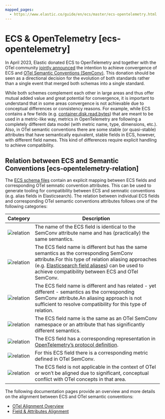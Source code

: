 ```yaml
---
mapped_pages:
  - https://www.elastic.co/guide/en/ecs/master/ecs-opentelemetry.html
---
```


# ECS & OpenTelemetry [ecs-opentelemetry]

In April 2023, Elastic donated ECS to OpenTelemetry and together with the OTel community [jointly announced](https://opentelemetry.io/blog/2023/ecs-otel-semconv-convergence/) the intention to achieve convergence of ECS and [OTel Semantic Conventions (SemConv)](https://opentelemetry.io/docs/specs/semconv/). This donation should be seen as a directional decision for the evolution of both standards rather than a single event that merged both schemas into a single standard.

While both schemes complement each other in large areas and thus offer mutual added value and great potential for convergence, it is important to understand that in some areas convergence is not achievable due to conceptual differences or consistency reasons. For example, while ECS contains a few fields (e.g. [container.disk.read.bytes](/reference/ecs-container.md#field-container-disk-read-bytes)) that are meant to be used in a metric-like way, metrics in OpenTelemetry are following a completely different data model (with metric name, type, dimensions, etc.). Also, in OTel semantic conventions there are some stable (or quasi-stable) attributes that have semantically equivalent, stable fields in ECS, however, with different field names. This kind of differences require explicit handling to achieve compatibility.


## Relation between ECS and Semantic Conventions [ecs-opentelemetry-relation]

The [ECS schema files](https://github.com/elastic/ecs/tree/main/schemas) contain an explicit mapping between ECS fields and corresponding OTel semnatic convention attributes. This can be used to generate tooling for compatibility between ECS and semnatic conventions (e.g. alias fields in Elasticsearch). The relation between individual ECS fields and corresponding OTel semantic conventions attributes follows one of the following categories:

| Category | Description |
| --- | --- |
| ![relation](https://img.shields.io/badge/match-93c93e?style=flat "match") | The name of the ECS field is identical to the SemConv attribute name and has (practically) the same semantics. |
| ![relation](https://img.shields.io/badge/equivalent-1ba9f5?style=flat "equivalent") | The ECS field name is different but has the same semantics as the corresponding SemConv attribute.For this type of relation aliasing approaches (e.g. [Elasticsearch field aliases](elasticsearch://reference/elasticsearch/mapping-reference/field-alias.md)) can be used to achieve compatibility between ECS and OTel SemConv. |
| ![relation](https://img.shields.io/badge/related-efc20d?style=flat "related") | The ECS field name is different and has related - yet different - semantics as the corresponding SemConv attribute.An aliasing approach is not sufficient to resolve compatibility for this type of relation. |
| ![relation](https://img.shields.io/badge/conflict-910000?style=flat "conflict") | The ECS field name is the same as an OTel SemConv namespace or an attribute that has significantly different semantics. |
| ![relation](https://img.shields.io/badge/OTLP-ffdcb2?style=flat "OTLP") | The ECS field has a corresponding representation in [OpenTelemetry’s protocol definition](https://github.com/open-telemetry/opentelemetry-proto). |
| ![relation](https://img.shields.io/badge/metric-cb00cb?style=flat "metric") | For this ECS field there is a corresponding metric defined in OTel SemConv. |
| ![relation](https://img.shields.io/badge/n%2Fa-f2f4fb?style=flat "na") | The ECS field is not applicable in the context of OTel or won’t be aligned due to significant, conceptual conflict with OTel concepts in that area. |

The following documentation pages provide an overview and more details on the alignment between ECS and OTel semantic conventions:

* [OTel Alignment Overview](/reference/ecs-otel-alignment-overview.md)
* [Field & Attributes Alignment](/reference/ecs-otel-alignment-details.md)



